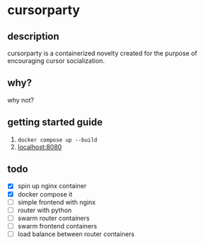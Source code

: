 # cursorparty
## description
cursorparty is a containerized novelty created for the purpose of encouraging cursor socialization.
## why?
why not?
## getting started guide
1. `docker compose up --build`
2. [localhost:8080](http://localhost:8080/)

## todo
 - [x] spin up nginx container
 - [x] docker compose it
 - [ ] simple frontend with nginx
 - [ ] router with python
 - [ ] swarm router containers
 - [ ] swarm frontend containers
 - [ ] load balance between router containers